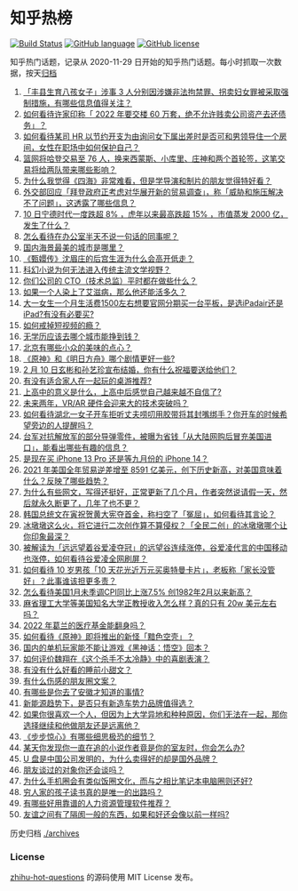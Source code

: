 # 知乎热榜
[![Build Status](https://github.com/ToWeLong/zhihu-hot-questions/workflows/CI/badge.svg)](https://github.com/ToWeLong/zhihu-hot-questions/actions)
[![GitHub language](https://img.shields.io/badge/language-golang-orange.svg)](https://golang.org/)
[![GitHub license](https://img.shields.io/github/license/ToWeLong/zhihu-hot-questions)](https://github.com/ToWeLong/zhihu-hot-questions/blob/main/LICENSE)

知乎热门话题，记录从 2020-11-29 日开始的知乎热门话题。每小时抓取一次数据，按天[归档](./archives)

<!-- BEGIN -->

1. [「丰县生育八孩女子」涉事 3 人分别因涉嫌非法拘禁罪、拐卖妇女罪被采取强制措施，有哪些信息值得关注？](https://www.zhihu.com/question/515815127)
1. [如何看待许家印称「 2022 年要交楼 60 万套，绝不允许贱卖公司资产去还债务」？](https://www.zhihu.com/question/515599568)
1. [如何看待某司 HR 以节约开支为由询问女下属出差时是否可和男领导住一个房间，女性在职场中如何保护自己？](https://www.zhihu.com/question/515729861)
1. [篮网将哈登交易至 76 人，换来西蒙斯、小库里、庄神和两个首轮签，这笔交易将给两队带来哪些影响？](https://www.zhihu.com/question/515893485)
1. [为什么我觉得《四海》非常难看，但是学导演和制片的朋友觉得特好看？](https://www.zhihu.com/question/514697708)
1. [外交部回应「拜登政府正考虑对华展开新的贸易调查」，称「威胁和施压解决不了问题」，这透露了哪些信息？](https://www.zhihu.com/question/515776309)
1. [10 日宁德时代一度跌超 8% ，虎年以来最高跌超 15% ，市值蒸发 2000 亿，发生了什么？](https://www.zhihu.com/question/515767638)
1. [怎么看待在办公室半天不说一句话的同事呢？](https://www.zhihu.com/question/402923186)
1. [国内海景最美的城市是哪里？](https://www.zhihu.com/question/508619005)
1. [《甄嬛传》沈眉庄的后宫生涯为什么会高开低走？](https://www.zhihu.com/question/511219553)
1. [科幻小说为何无法进入传统主流文学视野？](https://www.zhihu.com/question/266485129)
1. [你们公司的 CTO（技术总监）平时都在做些什么？](https://www.zhihu.com/question/264361601)
1. [如果一个人染上了艾滋病，那么他还能活多久？](https://www.zhihu.com/question/338355082)
1. [大一女生一个月生活费1500左右想要官网分期买一台平板，是选iPadair还是iPad?有没有必要买?](https://www.zhihu.com/question/515664976)
1. [如何戒掉短视频的瘾？](https://www.zhihu.com/question/515282381)
1. [无学历应该去哪个城市能挣到钱？](https://www.zhihu.com/question/515878713)
1. [北京有哪些小众的美味的点心？](https://www.zhihu.com/question/27855817)
1. [《原神》和《明日方舟》哪个剧情更好一些?](https://www.zhihu.com/question/515541239)
1. [2 月 10 日玄彬和孙艺珍宣布结婚，你有什么祝福要送给他们？](https://www.zhihu.com/question/515819889)
1. [有没有适合家人在一起玩的桌游推荐?](https://www.zhihu.com/question/511348622)
1. [上高中的意义是什么，上高中后感觉自己越来越不自信了?](https://www.zhihu.com/question/515445002)
1. [未来两年，VR/AR 硬件会迎来大的技术突破吗？](https://www.zhihu.com/question/506793820)
1. [如何看待湖北一女子开车拒听丈夫唠叨用胶带将其封嘴绑手？你开车的时候希望旁边的人提醒吗？](https://www.zhihu.com/question/515702470)
1. [台军对抗解放军的部分导弹零件，被曝为省钱「从大陆网购后冒充美国进口」，能看出哪些有趣的信息？](https://www.zhihu.com/question/515718675)
1. [是现在买 iPhone 13 Pro 还是等九月份的 iPhone 14？](https://www.zhihu.com/question/509681741)
1. [2021 年美国全年贸易逆差增至 8591 亿美元，创下历史新高，对美国意味着什么？反映了哪些趋势？](https://www.zhihu.com/question/515562496)
1. [为什么有些网文，写得还挺好，正常更新了几个月，作者突然说请假一天，然后就永久断更了，几年了也不更？](https://www.zhihu.com/question/514396928)
1. [韩国总统文在寅祝贺黄大宪夺首金，称扫空了「冤屈」，如何看待其言论？](https://www.zhihu.com/question/515710866)
1. [冰墩墩这么火，将它进行二次创作算不算侵权？「全民二创」的冰墩墩哪个让你印象最深？](https://www.zhihu.com/question/515388930)
1. [被解读为「远远望着谷爱凌夺冠」的远望谷连续涨停，谷爱凌代言的中国移动也涨停，如何看待谷爱凌全网刷屏？](https://www.zhihu.com/question/515558366)
1. [如何看待 10 岁男孩「10 天花光近万元买奥特曼卡片」，老板称「家长没管好」？此事谁该担更多责？](https://www.zhihu.com/question/515519287)
1. [怎么看待美国1月未季调CPI同比上涨7.5% 创1982年2月以来新高？](https://www.zhihu.com/question/515833486)
1. [麻省理工大学等美国知名大学正教授收入怎么样？真的只有 20w 美元左右吗？](https://www.zhihu.com/question/515608700)
1. [2022 年葛兰的医疗基金能翻身吗？](https://www.zhihu.com/question/515535923)
1. [如何看待《原神》即将推出的新怪「黯色空壳」？](https://www.zhihu.com/question/515610375)
1. [国内的单机玩家能不能让游戏《黑神话：悟空》回本？](https://www.zhihu.com/question/511607873)
1. [如何评价魏翔在《这个杀手不太冷静》中的喜剧表演？](https://www.zhihu.com/question/514094493)
1. [有没有什么好看的睡前小甜文？](https://www.zhihu.com/question/510573861)
1. [有什么伤感的朋友圈文案？](https://www.zhihu.com/question/508866003)
1. [有哪些是你去了安徽才知道的事情?](https://www.zhihu.com/question/342694384)
1. [新能源趋势下，是否只有新造车势力品牌值得选？](https://www.zhihu.com/question/515328399)
1. [如果你很喜欢一个人，但因为上大学异地和种种原因，你们无法在一起，那你选择继续和他做朋友还是远离他？](https://www.zhihu.com/question/515754401)
1. [《步步惊心》有哪些细思极恐的细节？](https://www.zhihu.com/question/284545913)
1. [某天你发现你一直在追的小说作者竟是你的室友时，你会怎么办?](https://www.zhihu.com/question/513932440)
1. [U 盘是中国公司发明的，为什么卖得好的却是国外品牌？](https://www.zhihu.com/question/485255753)
1. [朋友谈过的对象你还会谈吗？](https://www.zhihu.com/question/511885980)
1. [为什么手机圈会有类似饭圈文化，而与之相比笔记本电脑圈则还好?](https://www.zhihu.com/question/515460614)
1. [穷人家的孩子读书真的是唯一的出路吗？](https://www.zhihu.com/question/515162404)
1. [有哪些好用靠谱的人力资源管理软件推荐？](https://www.zhihu.com/question/20270750)
1. [友谊之间有了隔阂一般的东西，如果和好还会像以前一样吗?](https://www.zhihu.com/question/513250283)

<!-- END -->

历史归档 [./archives](./archives)


### License
[zhihu-hot-questions](https://github.com/towelong/zhihu-hot-questions) 的源码使用 MIT License 发布。